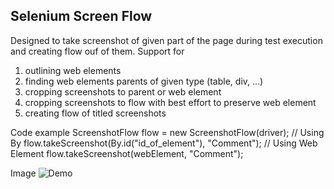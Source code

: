 ## Selenium Screen Flow ##
Designed to take screenshot of given part of the page 
during test execution and creating flow ouf of them. 
Support for
1. outlining web elements
2. finding  web elements parents of given type (table, div, ...) 
3. cropping screenshots to parent or web element
4. cropping screenshots to flow with best effort to preserve web element
5. creating flow of titled screenshots

Code example
	ScreenshotFlow flow = new ScreenshotFlow(driver);
	// Using By
	flow.takeScreenshot(By.id("id_of_element"), "Comment");
	// Using Web Element
	flow.takeScreenshot(webElement, "Comment");

Image
 ![Demo](https://raw.github.com/sun4android/SeleniumScreenFlow/master/view/full.png)